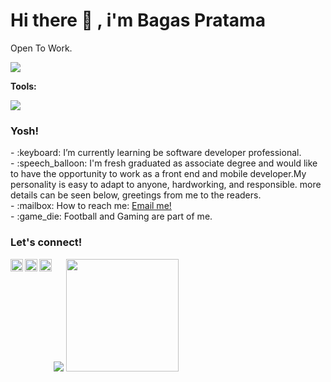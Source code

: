 
# <summary><strong>Hi there :wave: , i'm Bagas Pratama</strong></summary>
Open To Work.

<p>
    <img src="https://img.shields.io/badge/with%20a%20logo-grey?style=for-the-badge&logo=javascript" />
</p>

<summary><strong>Tools:</strong></summary>

<p>
    <img src="https://img.shields.io/badge/Text%20Editor-Visual%20Studio%20Code-blue?&logo=visual%20studio%20code&logoColor=blue" />
</p>

### <summary><strong>Yosh!</strong></summary>
<p>
    - :keyboard: I’m currently learning be software developer professional. </br>
    - :speech_balloon: I'm fresh graduated as associate degree and would like to have the opportunity to work as a front end and mobile developer.My personality is easy to adapt to anyone, hardworking, and responsible. more details can be seen below, greetings from me to the readers.
</br>
    - :mailbox: How to reach me: <a href="bgsprtm56@gmail.com">Email me!</a>  </br>
    - :game_die: Football and Gaming are part of me. </br>
<p>
 
### <summary><strong>Let's connect!</strong></summary>
<a href="https://www.linkedin.com/in/bagas-pratama-9b6865208/">
  <img align="left" alt="Goo's Twitter" width="20px" src="https://simpleicons.now.sh/linkedin/495f7e" />
</a>
<a href="https://www.instagram.com/tas.hantu/">
  <img align="left" alt="Goo's Instagram" width="20px" src="https://simpleicons.now.sh/instagram/495f7e" />
</a>
<a href="https://badaso404.github.io/bgsporto.github.io/">
  <img align="left" alt="Goo's Blog" width="20px" src="https://simpleicons.now.sh/blogger/495f7e" />
</a>

<p>
    <img src="https://github-readme-stats.vercel.app/api?username=namaAnda&hide=contribs,prs&show_icons=true&hide_border=true&title_color=000" />
    <img src="https://github-readme-stats.vercel.app/api/top-langs/?username=namaAnda&layout=compact" height=180 />

</p>

